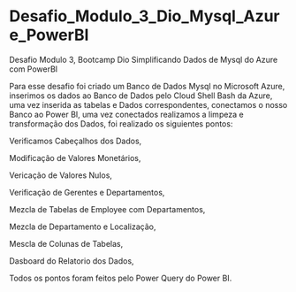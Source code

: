 # Desafio_Modulo_3_Dio_Mysql_Azure_PowerBI
Desafio Modulo 3, Bootcamp Dio Simplificando Dados de Mysql do Azure com PowerBI

Para esse desafio foi criado um Banco de Dados Mysql no Microsoft Azure, inserimos os dados ao Banco de Dados pelo Cloud Shell Bash da Azure, uma vez inserida as tabelas e Dados correspondentes, conectamos o nosso Banco ao Power BI, uma vez conectados realizamos a limpeza e transformação dos Dados, foi realizado os siguientes pontos:

Verificamos Cabeçalhos dos Dados,

Modificação de Valores Monetários,

Vericação de Valores Nulos,

Verificação de Gerentes e Departamentos,

Mezcla de Tabelas de Employee com Departamentos,

Mezcla de Departamento e Localização,

Mescla de Colunas de Tabelas,

Dasboard do Relatorio dos Dados,

Todos os pontos foram feitos pelo Power Query do Power BI.
